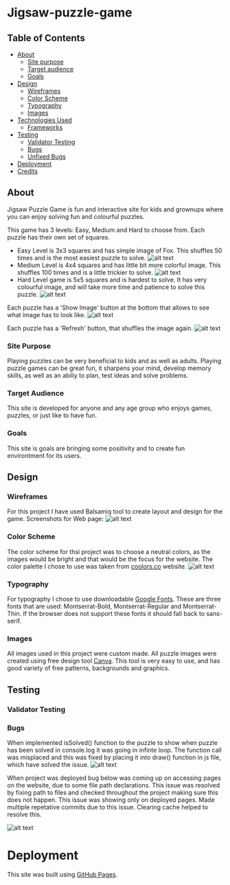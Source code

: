 # Jigsaw-puzzle-game
## Table of Contents
- [About](https://github.com/AiGaA/Jigsaw-puzzle-game#about)
    - [Site purpose](https://github.com/AiGaA/Jigsaw-puzzle-game#site-purpose)
    - [Target audience](https://github.com/AiGaA/Jigsaw-puzzle-game#target-audience)
    - [Goals](https://github.com/AiGaA/Jigsaw-puzzle-game#goals)
- [Design](https://github.com/AiGaA/Jigsaw-puzzle-game#design)
    - [Wireframes](https://github.com/AiGaA/Jigsaw-puzzle-game#wireframes)
    - [Color Scheme](https://github.com/AiGaA/Jigsaw-puzzle-game#color-scheme)
    - [Typography](https://github.com/AiGaA/Jigsaw-puzzle-game#typography)
    - [Images](https://github.com/AiGaA/Jigsaw-puzzle-game#images)
- [Technologies Used](https://github.com/AiGaA/Jigsaw-puzzle-game#technologies-used)
    - [Frameworks](https://github.com/AiGaA/Jigsaw-puzzle-game#frameworks)
- [Testing](https://github.com/AiGaA/Jigsaw-puzzle-game#testing)
    - [Validator Testing](https://github.com/AiGaA/Jigsaw-puzzle-game#validator-testing)
    - [Bugs](https://github.com/AiGaA/Jigsaw-puzzle-game#bugs)
    - [Unfixed Bugs](https://github.com/AiGaA/Jigsaw-puzzle-game#unfixed-bugs)
- [Deployment](https://github.com/AiGaA/Jigsaw-puzzle-game#deployment)
- [Credits](https://github.com/AiGaA/Jigsaw-puzzle-game#credits)

## About
Jigsaw Puzzle Game is fun and interactive site for kids and grownups where you can enjoy solving fun and colourful puzzles. 

This game has 3 levels: Easy, Medium and Hard to choose from. Each puzzle has their own set of squares. 

- Easy Level is 3x3 squares and has simple image of Fox. This shuffles 50 times and is the most easiest puzzle to solve. 
![alt text](./assets/images/puzzle-3x3.PNG "Shuffled puzzle - Easy Level")
- Medium Level is 4x4 squares and has little bit more colorful image. This shuffles 100 times and is a little trickier to solve. 
![alt text](./assets/images/puzzle-4x4.PNG "Shuffled puzzle - Medium Level")
- Hard Level game is 5x5 squares and is hardest to solve. It has very colourful image, and will take more time and patience to solve this puzzle. 
![alt text](./assets/images/puzzle-5x5.PNG "Shuffled puzzle - Hard Level")

Each puzzle has a 'Show Image' button at the bottom that allows to see what image has to look like. 
![alt text](./assets/images/show-img-btn.PNG "Show image button, that displays a full puzzle image")

Each puzzle has a 'Refresh' button, that shuffles the image again.
![alt text](./assets/images/refresh-btn.PNG "Refresh button that allows to shuffle puzzle")


### Site Purpose
Playing puzzles can be very beneficial to kids and as well as adults. Playing puzzle games can be great fun, it sharpens your mind, develop memory skills, as well as an abiliy to plan, test ideas and solve problems.

### Target Audience
This site is developed for anyone and any age group who enjoys games, puzzles, or just like to have fun.

### Goals
This site is goals are bringing some positivity and to create fun environtment for its users.

## Design
### Wireframes
For this project I have used Balsamiq tool to create layout and design for the game. 
Screenshots for Web page:
![alt text](./assets/images/mainPg.PNG "Main page screenshot for the website")

### Color Scheme
The color scheme for thsi project was to choose a neutral colors, as the images would be bright and that would be the focus for the website. 
The color palette I chose to use was taken from [coolors.co](https://coolors.co/palette/f4f1de-e07a5f-3d405b-81b29a-f2cc8f) website.
![alt text](./assets/images/color-scheme.PNG "Color palette that is used for website")


### Typography
For typography I chose to use downloadable [Google Fonts](https://fonts.google.com/specimen/Montserrat?query=Montserrat).
These are three fonts that are used: Montserrat-Bold, Montserrat-Regular and Montserrat-Thin. If the browser does not support these fonts it should fall back to sans-serif.

### Images
All images used in this project were custom made. All puzzle images were created using free design tool [Canva](https://www.canva.com/). This tool is very easy to use, and has good variety of free patterns, backgrounds and graphics.

## Testing
### Validator Testing

### Bugs

When implemented isSolved() function to the puzzle to show when puzzle has been solved in console.log it was going in infinte loop. 
The function call was misplaced and this was fixed by placing it into draw() function in js file, which have solved the issue. 
![alt text](./assets/images/Infinite-loop-bug.PNG "Showing infinite loop bug in console log")


When project was deployed bug below was coming up on accessing pages on the website, due to some file path declarations. This issue was resolved by fixing path to files and checked throughout the project making sure this does not happen. This issue was showing only on deployed pages. Made multiple repetative commits due to this issue. 
Clearing cache helped to resolve this.

![alt text](./assets/images/github-error.PNG "Github 404 page")


# Deployment

This site was built using [GitHub Pages](https://pages.github.com/).

